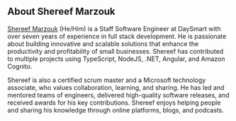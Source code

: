 ## About Shereef Marzouk

[Shereef Marzouk](https://www.linkedin.com/in/shereef/) (He/Him) is a Staff Software Engineer at DaySmart with over seven years of experience in full stack development. He is passionate about building innovative and scalable solutions that enhance the productivity and profitability of small businesses. Shereef has contributed to multiple projects using TypeScript, NodeJS, .NET, Angular, and Amazon Cognito.

Shereef is also a certified scrum master and a Microsoft technology associate, who values collaboration, learning, and sharing. He has led and mentored teams of engineers, delivered high-quality software releases, and received awards for his key contributions. Shereef enjoys helping people and sharing his knowledge through online platforms, blogs, and podcasts.
